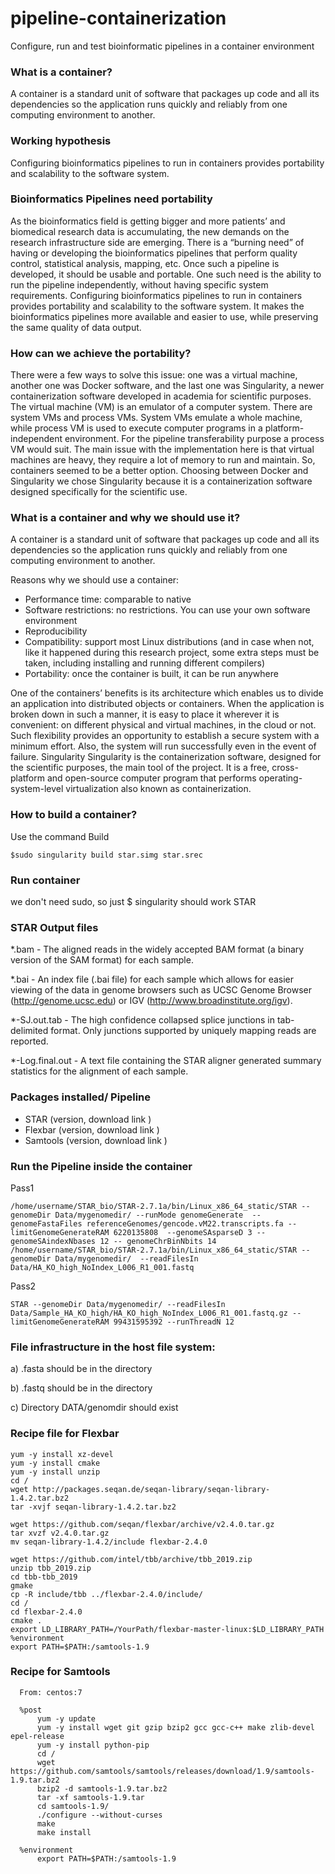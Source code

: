 # pipeline-containerization
Configure, run and test bioinformatic pipelines in a container environment

### What is a container?
A container is a standard unit of software that packages up code and all its dependencies so the application runs quickly and reliably from one computing environment to another.

### Working hypothesis
Configuring bioinformatics pipelines to run in containers provides portability and scalability to the software system.

### Bioinformatics Pipelines need portability
As the bioinformatics field is getting bigger and more patients’ and biomedical research data is accumulating, the new demands on the research infrastructure side are emerging. There is a “burning need” of having or developing the bioinformatics pipelines that perform quality control, statistical analysis, mapping, etc. Once such a pipeline is developed, it should be usable and portable. One such need is the ability to run the pipeline independently, without having specific system requirements. Configuring bioinformatics pipelines to run in containers provides portability and scalability to the software system. It makes the bioinformatics pipelines more available and easier to use, while preserving the same quality of data output.

### How can we achieve the portability?
There were a few ways to solve this issue: one was a virtual machine, another one was Docker software, and the last one was Singularity, a newer containerization software developed in academia for scientific purposes. The virtual machine (VM) is an emulator of a computer system. There are system VMs and process VMs. System VMs emulate a whole machine, while process VM is used to execute computer programs in a platform-independent environment. For the pipeline transferability purpose a process VM would suit. The main issue with the implementation here is that virtual machines are heavy, they require a lot of memory to run and maintain. So, containers seemed to be a better option. Choosing between Docker and Singularity we chose Singularity because it is a containerization software designed specifically for the scientific use.   

### What is a container and why we should use it?
A container is a standard unit of software that packages up code and all its dependencies so the application runs quickly and reliably from one computing environment to another.

Reasons why we should use a container:
-	Performance time: comparable to native 
-	Software restrictions: no restrictions. You can use your own software environment 
-	Reproducibility
-	Compatibility: support most Linux distributions (and in case when not, like it happened during this research project, some extra steps must be taken, including installing and running different compilers)
-	Portability: once the container is built, it can be run anywhere

One of the containers’ benefits is its architecture which enables us to divide an application into distributed objects or containers. When the application is broken down in such a manner, it is easy to place it wherever it is convenient: on different physical and virtual machines, in the cloud or not. Such flexibility provides an opportunity to establish a secure system with a minimum effort. Also, the system will run successfully even in the event of failure.
Singularity
Singularity is the containerization software, designed for the scientific purposes, the main tool of the project. It is a free, cross-platform and open-source computer program that performs operating-system-level virtualization also known as containerization.

### How to build a container?
Use the command Build
```
$sudo singularity build star.simg star.srec
```

### Run container 
we don't need sudo, so just $ singularity <command> should work
STAR

### STAR Output files
*.bam - The aligned reads in the widely accepted BAM format (a binary version of the SAM format) for each sample.

*.bai - An index file (.bai file) for each sample which allows for easier viewing of the data in genome browsers such as UCSC Genome Browser (http://genome.ucsc.edu) or IGV (http://www.broadinstitute.org/igv).

*-SJ.out.tab - The high confidence collapsed splice junctions in tab-delimited format. Only junctions supported by uniquely mapping reads are reported.

*-Log.final.out - A text file containing the STAR aligner generated summary statistics for the alignment of each sample.

### Packages installed/ Pipeline
-	STAR (version, download link )
-	Flexbar (version, download link )
-	Samtools (version, download link )

### Run the Pipeline inside the container
Pass1

```cd STAR_bio
/home/username/STAR_bio/STAR-2.7.1a/bin/Linux_x86_64_static/STAR --genomeDir Data/mygenomedir/ --runMode genomeGenerate  --genomeFastaFiles referenceGenomes/gencode.vM22.transcripts.fa --limitGenomeGenerateRAM 6220135808  --genomeSAsparseD 3 --genomeSAindexNbases 12 -- genomeChrBinNbits 14
/home/username/STAR_bio/STAR-2.7.1a/bin/Linux_x86_64_static/STAR --genomeDir Data/mygenomedir/  --readFilesIn Data/HA_KO_high_NoIndex_L006_R1_001.fastq 
```

Pass2

```
STAR --genomeDir Data/mygenomedir/ --readFilesIn  Data/Sample_HA_KO_high/HA_KO_high_NoIndex_L006_R1_001.fastq.gz --limitGenomeGenerateRAM 99431595392 --runThreadN 12
```

### File infrastructure in the host file system:
a)	.fasta should be in the directory

b)	.fastq should be in the directory

c)	Directory DATA/genomdir should exist 

### Recipe file for Flexbar

    yum -y install xz-devel
    yum -y install cmake
    yum -y install unzip
    cd /
    wget http://packages.seqan.de/seqan-library/seqan-library-1.4.2.tar.bz2
    tar -xvjf seqan-library-1.4.2.tar.bz2

    wget https://github.com/seqan/flexbar/archive/v2.4.0.tar.gz
    tar xvzf v2.4.0.tar.gz
    mv seqan-library-1.4.2/include flexbar-2.4.0

    wget https://github.com/intel/tbb/archive/tbb_2019.zip
    unzip tbb_2019.zip
    cd tbb-tbb_2019
    gmake
    cp -R include/tbb ../flexbar-2.4.0/include/
    cd /
    cd flexbar-2.4.0
    cmake .
    export LD_LIBRARY_PATH=/YourPath/flexbar-master-linux:$LD_LIBRARY_PATH
    %environment
    export PATH=$PATH:/samtools-1.9
    
    
### Recipe for Samtools

```bootstrap: docker
  From: centos:7
 
  %post
      yum -y update
      yum -y install wget git gzip bzip2 gcc gcc-c++ make zlib-devel epel-release
      yum -y install python-pip
      cd /
      wget https://github.com/samtools/samtools/releases/download/1.9/samtools-1.9.tar.bz2
      bzip2 -d samtools-1.9.tar.bz2
      tar -xf samtools-1.9.tar
      cd samtools-1.9/
      ./configure --without-curses
      make
      make install
 
  %environment
      export PATH=$PATH:/samtools-1.9
 ```
 
 
 
 
 
 
 
